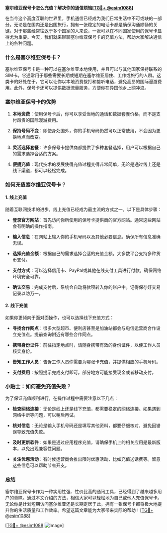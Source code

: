 **塞尔维亚保号卡怎么充值？解决你的通信烦恼[[TG💪+ @esim1088](https://t.me/s/esim1088)]**

在当今这个高度互联的世界里，手机通信已经成为我们日常生活中不可或缺的一部分。无论是在国内还是出国旅行，拥有一张稳定的电话卡都是确保沟通顺畅的关键。对于那些经常往返于多个国家的人来说，一张可以在不同国家使用的保号卡显得尤为重要。今天，我们就来聊聊塞尔维亚保号卡的充值方法，帮助大家解决通信上的各种问题。

### 什么是塞尔维亚保号卡？

塞尔维亚保号卡是一种可以在塞尔维亚本地使用，并且可以与其他国家保持联系的SIM卡。它通常用于那些需要长期或短期在塞尔维亚居住、工作或旅行的人群。这类卡的好处在于，它可以让你以本地资费拨打和接听电话，避免高昂的国际漫游费用。此外，保号卡还可以提供数据流量服务，方便你在异国他乡上网冲浪。

### 塞尔维亚保号卡的优势

1. **本地资费**：使用保号卡后，你可以享受当地的通话和数据套餐价格，而不是支付昂贵的国际漫游费用。
   
2. **保持号码不变**：即使身处国外，你的手机号码仍然可以正常使用，不会因为更换地点而改变。

3. **灵活选择套餐**：许多保号卡提供商都提供了多种套餐选择，用户可以根据自己的需求选择合适的方案。

4. **便捷充值**：现代技术的发展使得充值过程变得非常简单，无论是通过线上还是线下渠道，都可以轻松完成。

### 如何充值塞尔维亚保号卡？

#### 1. 线上充值

随着互联网技术的进步，线上充值已经成为最主流的方式之一。以下是具体步骤：

- **登录官方网站**：首先访问你所使用的保号卡提供商的官方网站。通常这些网站会有明确的操作指南。
  
- **输入信息**：在网站上输入你的手机号码以及其他必要信息。确保所有信息准确无误。

- **选择充值金额**：根据自己的需求选择合适的充值金额。大多数平台支持多种货币支付。

- **支付方式**：可以选择信用卡、PayPal或其他在线支付工具进行付款。确保网络环境安全可靠。

- **确认交易**：完成支付后，系统会自动将款项转入你的账户中。记得保存好交易记录以防万一。

#### 2. 线下充值

如果你更倾向于面对面操作，也可以选择线下充值方式：

- **寻找合作网点**：很多大型超市、便利店甚至是加油站都会与电信运营商合作设立充值点。提前查询附近有哪些合作网点。

- **携带身份证件**：前往指定地点时，请随身携带有效的身份证件，以便工作人员核实身份。

- **告知工作人员**：告诉工作人员你需要为哪张卡充值，并提供相应的手机号码。

- **支付费用**：按照提示完成支付即可。部分地方可能接受现金或者移动支付。

### 小贴士：如何避免充值失败？

为了保证充值顺利进行，在操作过程中需要注意以下几点：

- **检查网络连接**：无论是线上还是线下充值，都需要稳定的网络连接。如果遇到网络中断等问题，可以稍后再试。

- **核对信息**：无论是输入手机号码还是填写其他资料，都要仔细核对，避免因错误导致充值失败。

- **及时更新软件**：如果是通过应用程序充值，请确保手机上的相关应用是最新版本，以免出现兼容性问题。

- **关注优惠活动**：有时候运营商会推出限时优惠活动，比如充值送话费等。留意这些信息可以帮助节省开支。

### 总结

塞尔维亚保号卡作为一种实用性强、性价比高的通讯工具，已经得到了越来越多用户的青睐。通过本文介绍的方法，相信大家可以轻松地为自己或他人充值保号卡。无论你是计划短期访问塞尔维亚还是长期定居于此，拥有一张保号卡都将极大地提升你的生活质量和工作效率。希望这篇文章能为大家带来实际的帮助！[[TG💪+ @esim1088](https://t.me/s/esim1088)] 

[[TG💪+ @esim1088](https://t.me/s/esim1088) ![Image](https://i.postimg.cc/4NQfJmqS/Snipaste-2025-05-13-00-14-12.png)]